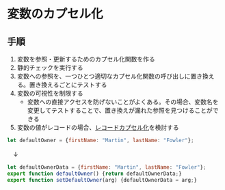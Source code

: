 # 変数のカプセル化

## 手順
1. 変数を参照・更新するためのカプセル化関数を作る
2. 静的チェックを実行する
3. 変数への参照を、一つひとつ適切なカプセル化関数の呼び出しに置き換える。置き換えるごとにテストする
4. 変数の可視性を制限する
   - 変数への直接アクセスを防げないことがよくある。その場合、変数名を変更してテストすることで、置き換えが漏れた参照を見つけることができる
5. 変数の値がレコードの場合、[レコードカプセル化](/catalog/レコードのカプセル化.md)を検討する

```js
let defaultOwner = {firstName: "Martin", lastName: "Fowler"};
```
　↓
```js
let defaultOwnerData = {firstName: "Martin", lastName: "Fowler"};
export function defaultOwner() {return defaultOwnerData;}
export function setDefaultOwner(arg) {defaultOwnerData = arg;}
```